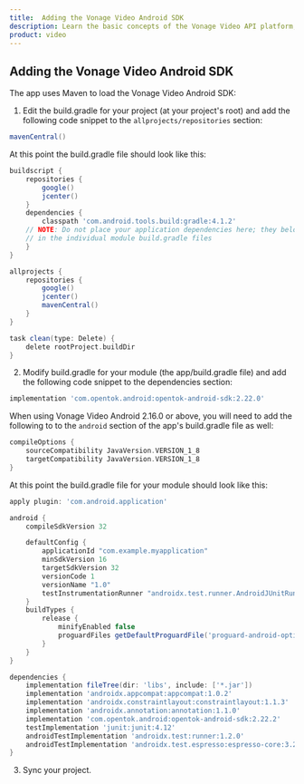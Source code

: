 ```yaml
---
title:  Adding the Vonage Video Android SDK
description: Learn the basic concepts of the Vonage Video API platform, including how users can communicate through video, voice, and messaging. Explore a basic Vonage Video API flow.
product: video
--- 
```


## Adding the Vonage Video Android SDK

The app uses Maven to load the Vonage Video Android SDK:

1. Edit the build.gradle for your project (at your project's root) and add the following code snippet to the `allprojects/repositories` section:

```groovy
mavenCentral()
```

At this point the build.gradle file should look like this:

```groovy
buildscript {
    repositories {
        google()
        jcenter()
    }
    dependencies {
        classpath 'com.android.tools.build:gradle:4.1.2'
    // NOTE: Do not place your application dependencies here; they belong
    // in the individual module build.gradle files
    }
}

allprojects {
    repositories {
        google()
        jcenter()
        mavenCentral()
    }
}

task clean(type: Delete) {
    delete rootProject.buildDir
}
```

2. Modify build.gradle for your module (the app/build.gradle file) and add the following code snippet to the dependencies section:

```groovy
implementation 'com.opentok.android:opentok-android-sdk:2.22.0'
```

When using Vonage Video Android 2.16.0 or above, you will need to add the following to to the `android` section of the app's build.gradle file as well:

```groovy
compileOptions {
    sourceCompatibility JavaVersion.VERSION_1_8
    targetCompatibility JavaVersion.VERSION_1_8
}
```

At this point the build.gradle file for your module should look like this:

```groovy
apply plugin: 'com.android.application'

android {
    compileSdkVersion 32

    defaultConfig {
        applicationId "com.example.myapplication"
        minSdkVersion 16
        targetSdkVersion 32
        versionCode 1
        versionName "1.0"
        testInstrumentationRunner "androidx.test.runner.AndroidJUnitRunner"
    }
    buildTypes {
        release {
            minifyEnabled false
            proguardFiles getDefaultProguardFile('proguard-android-optimize.txt'), 'proguard-rules.pro'
        }
    }
}

dependencies {
    implementation fileTree(dir: 'libs', include: ['*.jar'])
    implementation 'androidx.appcompat:appcompat:1.0.2'
    implementation 'androidx.constraintlayout:constraintlayout:1.1.3'
    implementation 'androidx.annotation:annotation:1.1.0'
    implementation 'com.opentok.android:opentok-android-sdk:2.22.2'
    testImplementation 'junit:junit:4.12'
    androidTestImplementation 'androidx.test:runner:1.2.0'
    androidTestImplementation 'androidx.test.espresso:espresso-core:3.2.0'
}
```

3. Sync your project.
